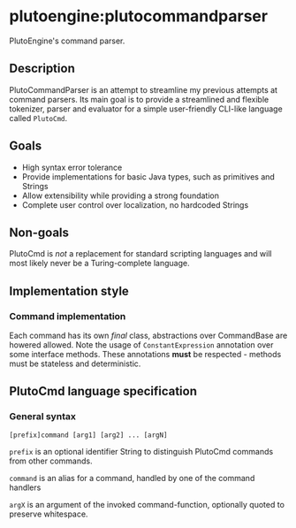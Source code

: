 # plutoengine:plutocommandparser

PlutoEngine's command parser.

## Description 

PlutoCommandParser is an attempt to streamline my previous attempts at command parsers. Its main
goal is to provide a streamlined and flexible tokenizer, parser and evaluator for a simple 
user-friendly CLI-like language called `PlutoCmd`.

## Goals

* High syntax error tolerance
* Provide implementations for basic Java types, such as primitives and Strings
* Allow extensibility while providing a strong foundation
* Complete user control over localization, no hardcoded Strings

## Non-goals

PlutoCmd is *not* a replacement for standard scripting languages and will most likely
never be a Turing-complete language.


## Implementation style

### Command implementation

Each command has its own *final* class, abstractions over CommandBase are howered allowed. 
Note the usage of `ConstantExpression` annotation over some interface methods. These 
annotations **must** be respected - methods must be stateless and deterministic.

## PlutoCmd language specification

### General syntax

```
[prefix]command [arg1] [arg2] ... [argN]
```

`prefix` is an optional identifier String to distinguish PlutoCmd commands from other commands.

`command` is an alias for a command, handled by one of the command handlers 

`argX` is an argument of the invoked command-function, optionally quoted to preserve whitespace.

